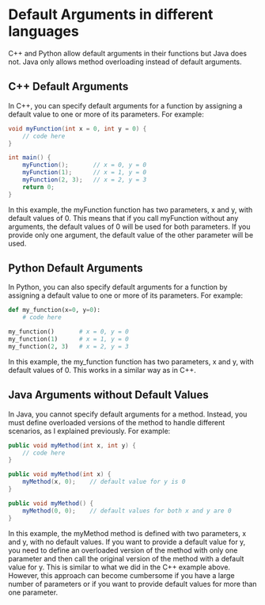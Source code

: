 # Default Arguments in different languages
C++ and Python allow default arguments in their functions but Java does not. Java only allows method overloading instead of default arguments.

## C++ Default Arguments
In C++, you can specify default arguments for a function by assigning a default value to one or more of its parameters. For example:

```java
void myFunction(int x = 0, int y = 0) {
    // code here
}

int main() {
    myFunction();       // x = 0, y = 0
    myFunction(1);      // x = 1, y = 0
    myFunction(2, 3);   // x = 2, y = 3
    return 0;
}
```
In this example, the myFunction function has two parameters, x and y, with default values of 0. This means that if you call myFunction without any arguments, the default values of 0 will be used for both parameters. If you provide only one argument, the default value of the other parameter will be used.

## Python Default Arguments
In Python, you can also specify default arguments for a function by assigning a default value to one or more of its parameters. For example:

```py
def my_function(x=0, y=0):
    # code here

my_function()       # x = 0, y = 0
my_function(1)      # x = 1, y = 0
my_function(2, 3)   # x = 2, y = 3
```
In this example, the my_function function has two parameters, x and y, with default values of 0. This works in a similar way as in C++.

## Java Arguments without Default Values
In Java, you cannot specify default arguments for a method. Instead, you must define overloaded versions of the method to handle different scenarios, as I explained previously. For example:

```java
public void myMethod(int x, int y) {
    // code here
}

public void myMethod(int x) {
    myMethod(x, 0);    // default value for y is 0
}

public void myMethod() {
    myMethod(0, 0);    // default values for both x and y are 0
}
```
In this example, the myMethod method is defined with two parameters, x and y, with no default values. If you want to provide a default value for y, you need to define an overloaded version of the method with only one parameter and then call the original version of the method with a default value for y. This is similar to what we did in the C++ example above. However, this approach can become cumbersome if you have a large number of parameters or if you want to provide default values for more than one parameter.
